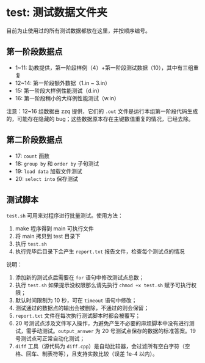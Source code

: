 # test: 测试数据文件夹

目前为止使用过的所有测试数据都放在这里，并按顺序编号。

## 第一阶段数据点

* 1~11: 助教提供，第一阶段样例（4）+第一阶段测试数据（10），其中有三组重复
* 12~14: 第一阶段额外数据（1.in ~ 3.in）
* 15: 第一阶段大样例性能测试（d.in）
* 16: 第一阶段稍小的大样例性能测试（w.in）

注意：12~16 组数据由 zzq 提供，它们的 `.out` 文件是运行本组第一阶段代码生成的，可能存在隐藏的 bug；这些数据原本存在主键数值重复的情况，已经去除。

## 第二阶段数据点

* 17: `count` 函数
* 18: `group by` 和 `order by` 子句测试
* 19: `load data` 加载文件测试
* 20: `select into` 保存测试

## 测试脚本

`test.sh` 可用来对程序进行批量测试。使用方法：

1. make 程序得到 main 可执行文件
2. 将 main 拷贝到 test 目录下
3. 执行 `test.sh`
4. 执行完毕后目录下会产生 `report.txt` 报告文件，检查每个测试点的情况

说明：

1. 添加新的测试点后需要在 `for` 语句中修改测试点总数；
2. 执行 `test.sh` 如果提示没权限那么请先执行 `chmod +x test.sh` 赋予可执行权限；
3. 默认时间限制为 10 秒，可在 `timeout` 语句中修改；
4. 测试通过的数据点的输出会被删除，不通过的则会保留；
5. `report.txt` 文件在每次执行测试脚本时都会被覆写；
6. 20 号测试点涉及文件写入操作，为避免产生不必要的麻烦脚本中没有进行测试，需手动测试。`output_answer` 为 20 号测试点保存的数据的标准答案。19 号测试点可正常自动化测试；
7. `diff` 工具（源代码为 `diff.cpp`）是自动比较器，会过滤所有空白字符（空格、回车、制表符等），且支持实数比较（误差 1e-4 以内）。
